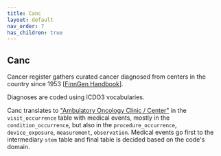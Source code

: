 ```yaml
---
title: Canc
layout: default
nav_order: 7
has_children: true
---
```



## Canc

Cancer register gathers curated cancer diagnosed from centers in the country since 1953 [[FinnGen Handbook](https://finngen.gitbook.io/finngen-analyst-handbook/finngen-data-specifics/red-library-data-individual-level-data/what-phenotype-files-are-available-in-sandbox-1/detailed-longitudinal-data/registers-in-the-detailed-longitudinal-data#finnish-cancer-registry)]. 

Diagnoses are coded using ICDO3 vocabularies. 

Canc translates to ["Ambulatory Oncology Clinic / Center"](https://athena.ohdsi.org/search-terms/terms/38004268) in the `visit_occurrence` table with medical events, mostly in the `condition_occurrence`, but also in the `procedure_occurrence`,  `device_exposure`, `measurement`, `observation`. Medical events go first to the intermediary `stem` table and final table is decided based on the code's domain. 
